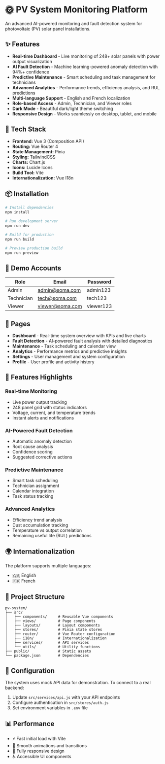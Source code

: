 # 🌞 PV System Monitoring Platform

An advanced AI-powered monitoring and fault detection system for photovoltaic (PV) solar panel installations.

## ✨ Features

- **Real-time Dashboard** - Live monitoring of 248+ solar panels with power output visualization
- **AI Fault Detection** - Machine learning-powered anomaly detection with 94%+ confidence
- **Predictive Maintenance** - Smart scheduling and task management for technicians
- **Advanced Analytics** - Performance trends, efficiency analysis, and RUL predictions
- **Multi-language Support** - English and French localization
- **Role-based Access** - Admin, Technician, and Viewer roles
- **Dark Mode** - Beautiful dark/light theme switching
- **Responsive Design** - Works seamlessly on desktop, tablet, and mobile

## 🚀 Tech Stack

- **Frontend:** Vue 3 (Composition API)
- **Routing:** Vue Router 4
- **State Management:** Pinia
- **Styling:** TailwindCSS
- **Charts:** Chart.js
- **Icons:** Lucide Icons
- **Build Tool:** Vite
- **Internationalization:** Vue I18n

## 📦 Installation

```bash
# Install dependencies
npm install

# Run development server
npm run dev

# Build for production
npm run build

# Preview production build
npm run preview
```

## 🔐 Demo Accounts

| Role | Email | Password |
|------|-------|----------|
| Admin | admin@soma.com | admin123 |
| Technician | tech@soma.com | tech123 |
| Viewer | viewer@soma.com | viewer123 |

## 📱 Pages

- **Dashboard** - Real-time system overview with KPIs and live charts
- **Fault Detection** - AI-powered fault analysis with detailed diagnostics
- **Maintenance** - Task scheduling and calendar view
- **Analytics** - Performance metrics and predictive insights
- **Settings** - User management and system configuration
- **Profile** - User profile and activity history

## 🎨 Features Highlights

### Real-time Monitoring
- Live power output tracking
- 248 panel grid with status indicators
- Voltage, current, and temperature trends
- Instant alerts and notifications

### AI-Powered Fault Detection
- Automatic anomaly detection
- Root cause analysis
- Confidence scoring
- Suggested corrective actions

### Predictive Maintenance
- Smart task scheduling
- Technician assignment
- Calendar integration
- Task status tracking

### Advanced Analytics
- Efficiency trend analysis
- Dust accumulation tracking
- Temperature vs output correlation
- Remaining useful life (RUL) predictions

## 🌍 Internationalization

The platform supports multiple languages:
- 🇬🇧 English
- 🇫🇷 French

## 🎯 Project Structure

```
pv-system/
├── src/
│   ├── components/     # Reusable Vue components
│   ├── views/          # Page components
│   ├── layouts/        # Layout components
│   ├── stores/         # Pinia state stores
│   ├── router/         # Vue Router configuration
│   ├── i18n/           # Internationalization
│   ├── services/       # API services
│   └── utils/          # Utility functions
├── public/             # Static assets
└── package.json        # Dependencies
```

## 🔧 Configuration

The system uses mock API data for demonstration. To connect to a real backend:

1. Update `src/services/api.js` with your API endpoints
2. Configure authentication in `src/stores/auth.js`
3. Set environment variables in `.env` file

## 📊 Performance

- ⚡ Fast initial load with Vite
- 🎨 Smooth animations and transitions
- 📱 Fully responsive design
- ♿ Accessible UI components
